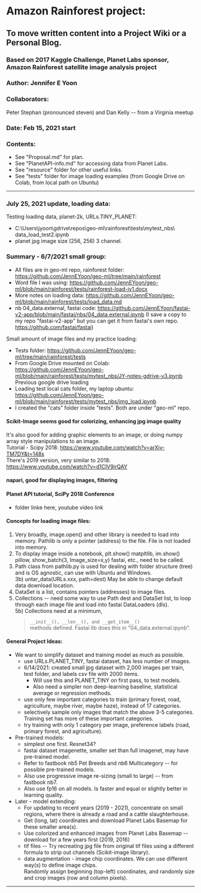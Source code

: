 # Amazon Rainforest project:   

## To move written content into a Project Wiki or a Personal Blog.  

### Based on 2017 Kaggle Challenge, Planet Labs sponsor, Amazon Rainforest satellite image analysis project

### Author: Jennifer E Yoon  

### Collaborators:  
Peter Stephan (pronounced steven) and Dan Kelly -- from a Virginia meetup

### Date: Feb 15, 2021 start  

### Contents: 
 * See "Proposal.md" for plan.    
 * See "PlanetAPI-info.md" for accessing data from Planet Labs. 
 * See "resource" folder for other useful links.  
 * See "tests" folder for image loading examples (from Google Drive on Colab, from local path on Ubuntu)  

---  

### July 25, 2021 update, loading data:  

 Testing loading data, planet-2k, URLs.TINY_PLANET:  
  * C:\Users\jyoon\gdrive\repos\geo-ml\rainforest\tests\mytest_nbs\ 
      data_load_test2.ipynb
  * planet jpg image size (256, 256) 3 channel.  

### Summary - 6/7/2021 small group:  

 * All files are in geo-ml repo, rainforest folder:  https://github.com/JennEYoon/geo-ml/tree/main/rainforest 
 * Word file I was using:  https://github.com/JennEYoon/geo-ml/blob/main/rainforest/tests/rainforest-load-jy1.docx 
 * More notes on loading data: https://github.com/JennEYoon/geo-ml/blob/main/rainforest/tests/load_data.md 
 * nb 04_data.external, fastai code:  https://github.com/JennEYoon/fastai-v2-app/blob/main/fastai/nbs/04_data.external.ipynb 
     (I save a copy to my repo "fastai-v2-app" but you can get it from fastai's own repo.  https://github.com/fastai/fastai)

Small amount of image files and my practice loading:
 * Tests folder:  https://github.com/JennEYoon/geo-ml/tree/main/rainforest/tests
 * From Google Drive mounted on Colab:  https://github.com/JennEYoon/geo-ml/blob/main/rainforest/tests/mytest_nbs/JY-notes-gdrive-v3.ipynb
      Previous google drive loading
 * Loading test local cats folder, my laptop ubuntu:  https://github.com/JennEYoon/geo-ml/blob/main/rainforest/tests/mytest_nbs/img_load.ipynb 
 * I created the "cats" folder inside "tests".  Both are under "geo-ml" repo.     

#### Scikit-Image seems good for colorizing, enhancing jpg image quality   
It's also good for adding graphic elements to an image, or doing numpy array style manipulations to an image.   
Tutorial - Scipy 2018:  https://www.youtube.com/watch?v=arXiv-TM7DY&t=148s  
There's 2019 version, very similar to 2018:  https://www.youtube.com/watch?v=d1CIV9irQAY  

#### napari, good for displaying images, filtering   

#### Planet API tutorial, SciPy 2018 Conference  

 * folder linke here, youtube video link  


#### Concepts for loading image files: 
1) Very broadly, image.open() and other library is needed to load into memory.  Pathlib is only a pointer (address) to the file.  File is not loaded into memory.  
2) To display image inside a notebook, plt.show() matpltlib, im.show() pillow, show_batch(3, Image_size=x,y) fastai, etc., need to be called.  
3) Path class from pathlib.py is used for dealing with folder structure (tree) and is OS agnostic, can use with Ubuntu and Windows.   
3b) untar_data(URLs.xxx, path=dest)  May be able to change default data download location.  
4) DataSet is a list, contains pointers (addresses) to image files.  
5) Collections -- need some way to use Path dest and DataSet list, to loop through each image file and load into fastai DataLoaders (dls).    
5b) Collections need at a minimum, 
   > ```__init__(), __len__(), and __get_item__() ```  
   > methods defined.  Fastai lib does this in "04_data.external.ipynb".  

#### General Project Ideas:  
  * We want to simplify dataset and training model as much as possible.  
    - use URLs.PLANET_TINY, fastai dataset, has less number of images.  
    - 6/14/2021: created small jpg dataset with 2,000 images per train, test folder, and labels csv file with 2000 items. 
       * Will use this and PLANET_TINY on first pass, to test models.  
       * Also need a simpler non deep-learning baseline, statistical average or regression methods.  
    - use only few important categories to train (primary forest, road, agriculture, maybe river, maybe haze), instead of 17 categories.  
    - selectively sample only images that match the above 3-5 categories.  Training set has more of these important categories.
    - try training with only 1 category per image, preference labels (road, primary forest, and agriculture).
  * Pre-trained models:  
    - simplest one first. Resnet34?  
    - fastai dataset imagenette, smaller set than full imagenet, may have pre-trained model.  
    - Refer to fastbook nb5 Pet Breeds and nb6 Multicategory -- for possible pre-trained models.  
    - Also use progressive image re-sizing (small to large) -- from fastbook nb7.  
    - Also use fp16 on all models. Is faster and equal or slightly better in learning quality.  
  * Later - model extending:  
    - For updating to recent years (2019 - 2021), concentrate on small regions, where there is already a road and a cattle slaughterhouse.  
    - Get (long, lat) coordinates and download Planet Labs Basemap for these smaller area(s).
    - Use colorized and enhanced images from Planet Labs Basemap -- download for a few years first (2019, 2016)
    - tif files -- Try recreating jpg file from original tif files using a different formula to strip out channels (Scikit-image library).  
    - data augmentation - image chip coordinates. We can use different way(s) to define image chips.  
      Randomly assign beginning (top-left) coordinates, and randomly size and crop images (row and column pixels). 

---  

